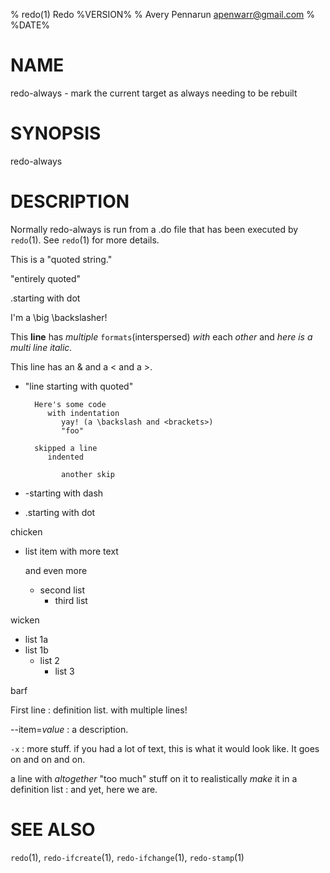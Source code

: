 % redo(1) Redo %VERSION%
% Avery Pennarun <apenwarr@gmail.com>
% %DATE%

# NAME

redo-always - mark the current target as always needing to be rebuilt

# SYNOPSIS

redo-always


# DESCRIPTION

Normally redo-always is run from a .do file that has been
executed by `redo`(1).  See `redo`(1) for more details.

This is a "quoted string."

"entirely quoted"

.starting with dot

I'm a \big \\backslasher!

This **line** has _multiple_ `formats`(interspersed) *with* each _other_
and *here is a multi
line italic.*

This line has an & and a < and a >.

- "line starting with quoted"

        Here's some code
           with indentation
              yay! (a \backslash and <brackets>)
              "foo"
        
        skipped a line
           indented
           
              another skip
              
- -starting with dash

- .starting with dot

chicken

-   list item
    with more text
  
    and even more
    
    -   second list
     	-   third list

wicken

-   list 1a
-   list 1b
    -   list 2
        -   list 3

barf
          
First line
:    definition list.
     with
     multiple
     lines!
     
--item=*value*
:    a description.

`-x`
:    more stuff.  if you had a lot of text, this is what it
would look like.  It goes on and on and on.

a line with *altogether* "too much" stuff on it to realistically *make* it in a definition list
:   and yet, here we are.


# SEE ALSO

`redo`(1), `redo-ifcreate`(1), `redo-ifchange`(1), `redo-stamp`(1)
